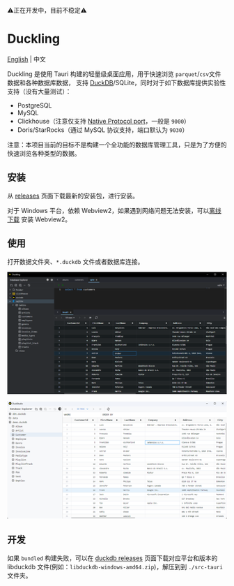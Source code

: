⚠️正在开发中，目前不稳定⚠️

# Duckling

[English](./README.md) | 中文

Duckling 是使用 Tauri 构建的轻量级桌面应用，用于快速浏览 `parquet`/`csv`文件数据和各种数据库数据，
支持 [DuckDB](https://github.com/duckdb/duckdb)/SQLite，同时对于如下数据库提供实验性支持（没有大量测试）：

- PostgreSQL
- MySQL
- Clickhouse（注意仅支持 [Native Protocol port](https://clickhouse.com/docs/en/guides/sre/network-ports)，一般是 `9000`）
- Doris/StarRocks（通过 MySQL 协议支持，端口默认为 `9030`）

注意：本项目当前的目标不是构建一个全功能的数据库管理工具，只是为了方便的快速浏览各种类型的数据。

## 安装

从 [releases](https://github.com/l1xnan/Duckling/releases) 页面下载最新的安装包，进行安装。

对于 Windows 平台，依赖 Webview2，如果遇到网络问题无法安装，可以[离线下载](https://developer.microsoft.com/en-us/microsoft-edge/webview2/#download-section) 安装 Webview2。

## 使用

打开数据文件夹、`*.duckdb` 文件或者数据库连接。

![screenshot-dark](./assets/screenshot-dark.png)

![screenshot](./assets/screenshot.png)

## 开发

如果 `bundled` 构建失败，可以在 [duckdb releases](https://github.com/duckdb/duckdb/releases) 页面下载对应平台和版本的 libduckdb
文件(例如：`libduckdb-windows-amd64.zip`)，解压到到 `./src-tauri` 文件夹。
